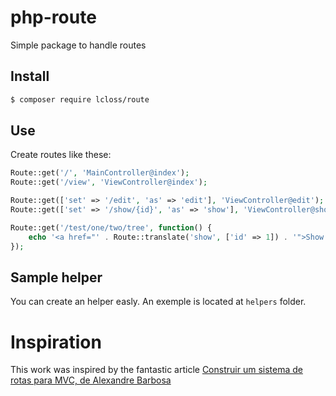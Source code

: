 # php-route
Simple package to handle routes

## Install

```bash
$ composer require lcloss/route
```

## Use
Create routes like these:

```php
Route::get('/', 'MainController@index');
Route::get('/view', 'ViewController@index');

Route::get(['set' => '/edit', 'as' => 'edit'], 'ViewController@edit');
Route::get(['set' => '/show/{id}', 'as' => 'show'], 'ViewController@show');

Route::get('/test/one/two/tree', function() {
    echo '<a href="' . Route::translate('show', ['id' => 1]) . '">Show record 1</a>';
});
```

## Sample helper

You can create an helper easly. An exemple is located at `helpers` folder.

# Inspiration
This work was inspired by the fantastic article [Construir um sistema de rotas para MVC, de Alexandre Barbosa](https://alexandrebbarbosa.wordpress.com/2019/04/17/phpconstruir-um-sistema-de-rotas-para-mvc-primeira-parte/)
